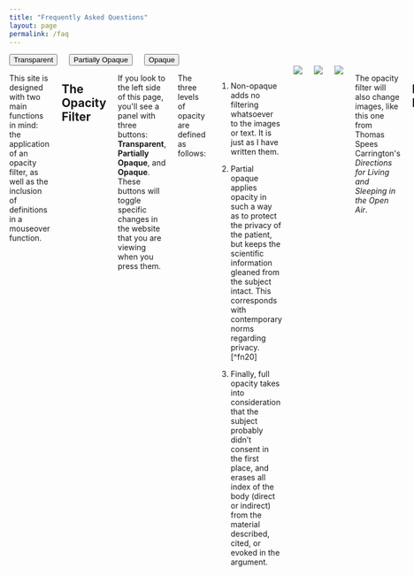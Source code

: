 ```yaml
---
title: "Frequently Asked Questions"
layout: page
permalink: /faq
---
```


<div class="grid-container">
	<div class="grid-x grid-padding-x">
		<div class="large-2 columns show-for-landscape section-toc">
			<button id="transparentBtn" class="toggle-button accentbg">Transparent</button>
			<button id="partiallyOpaqueBtn" class="toggle-button accentbg selected">Partially Opaque</button>
			<button id="opaqueBtn" class="toggle-button accentbg">Opaque</button>
		</div>
	</div>
</div>
<div class="large-9 large-offset-3 columns">

This site is designed with two main functions in mind: the application of an opacity filter, as well as the inclusion of definitions in a mouseover function.

## The Opacity Filter

If you look to the left side of this page, you'll see a panel with three buttons: <b>Transparent</b>, <b>Partially Opaque</b>, and <b>Opaque</b>. These buttons will toggle specific changes in the website that you are viewing when you press them.

The three levels of opacity are defined as follows:

1. Non-opaque adds no filtering whatsoever to the images or text. It is just as I have written them.

1. <span class="opaque-lines"><span class="partial-lines">Partial opaque applies opacity in such a way as to protect the privacy of the patient, but keeps the scientific information gleaned from the subject intact. This corresponds with contemporary norms regarding privacy.</span></span>[^fn20]

1. <span class="opaque-lines">Finally, full opacity takes into consideration that the subject probably didn’t consent in the first place, and erases all index of the body (direct or indirect) from the material described, cited, or evoked in the argument.</span>

<img id="CityofChicagoMunicipalTub1-4_1917-1924_44" class="opaque" src="{{ site.baseurl }}/assets/img/CityofChicagoMunicipalTub1-4_1917-1924_44_full.jpg">

<img id="CityofChicagoMunicipalTub1-4_1917-1924_44" class="transparent" src="{{ site.baseurl }}/assets/img/CityofChicagoMunicipalTub1-4_1917-1924_44.jpg">

<img id="CityofChicagoMunicipalTub1-4_1917-1924_44" class="partially-opaque" src="{{ site.baseurl }}/assets/img/CityofChicagoMunicipalTub1-4_1917-1924_44_partial.jpg">

The opacity filter will also change images, like this one from Thomas Spees Carrington's *Directions for Living and Sleeping in the Open Air*.

## Definition Mouseover

Academics tend to love their jargon. Sometimes it can be quite helpful, especially when describing very specific concepts or phenomena. In order to lessen the load for readers, certain terms have been tagged with definitions to help specify why and how they function in the dissertation's argument.

Some examples

> I often talk about <span data-tooltip aria-haspopup="true" class="has-tip" data-disable-hover="false" tabindex="1" title="Discourse refers to a scholarly conversation which occurs in a field of knowledge production. I use it in a Foucauldian sense, to convey the agreed upon modes and objects of discussion which are commonly discussed in a scholarly discipline"><b>discourse</b></span> in this dissertation. I also have a problem with <span data-tooltip aria-haspopup="true" class="has-tip" data-disable-hover="false" tabindex="1" title="Visual culture refers to an interdisciplinary field that looks at the social construction of vision."><b>visual culture</b></span>.

</div>